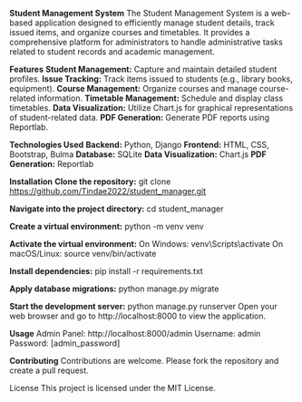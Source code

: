 **Student Management System**
The Student Management System is a web-based application designed to efficiently manage student details, track issued items, and organize courses and timetables. 
It provides a comprehensive platform for administrators to handle administrative tasks related to student records and academic management.

**Features**
**Student Management:** 
Capture and maintain detailed student profiles.
**Issue Tracking:** Track items issued to students (e.g., library books, equipment).
**Course Management:** Organize courses and manage course-related information.
**Timetable Management:** Schedule and display class timetables.
**Data Visualization:** Utilize Chart.js for graphical representations of student-related data.
**PDF Generation:** Generate PDF reports using Reportlab.

**Technologies Used**
**Backend:** Python, Django
**Frontend:** HTML, CSS, Bootstrap, Bulma
**Database:** SQLite
**Data Visualization:** Chart.js
**PDF Generation:** Reportlab

**Installation**
**Clone the repository:**
git clone https://github.com/Tindae2022/student_manager.git

**Navigate into the project directory:**
cd student_manager

**Create a virtual environment:**
python -m venv venv

**Activate the virtual environment:**
On Windows:
venv\Scripts\activate
On macOS/Linux:
source venv/bin/activate

**Install dependencies:**
pip install -r requirements.txt

**Apply database migrations:**
python manage.py migrate

**Start the development server:**
python manage.py runserver
Open your web browser and go to http://localhost:8000 to view the application.

**Usage**
Admin Panel: http://localhost:8000/admin
Username: admin
Password: [admin_password]

**Contributing**
Contributions are welcome. Please fork the repository and create a pull request.

License
This project is licensed under the MIT License.
